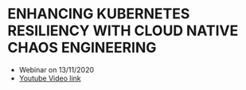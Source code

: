 # ENHANCING KUBERNETES RESILIENCY WITH CLOUD NATIVE CHAOS ENGINEERING

- Webinar on 13/11/2020
- [Youtube Video link](https://youtu.be/s-8HwXMdeMk)


